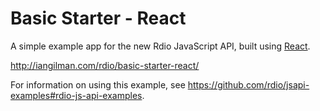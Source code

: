 # Basic Starter - React

A simple example app for the new Rdio JavaScript API, built using [React](http://facebook.github.io/react/).

http://iangilman.com/rdio/basic-starter-react/

For information on using this example, see https://github.com/rdio/jsapi-examples#rdio-js-api-examples.
